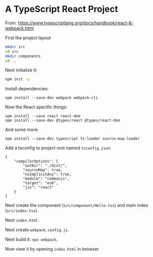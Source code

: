 # A TypeScript React Project

From: https://www.typescriptlang.org/docs/handbook/react-&-webpack.html

First the project layout
```sh
mkdir src
cd src
mkdir components
cd ..
```

Next initialize it:
```sh
npm init -y
```

Install dependencies:
```
npm install --save-dev webpack webpack-cli
```

Now the React specific things:
```
npm install --save react react-dom
npm install --save-dev @types/react @types/react-dom
```

And some more:
```
npm install --save-dev typescript ts-loader source-map-loader
```

Add a tsconfig to project root named `tsconfig.json`:
```
{
    "compilerOptions": {
        "outDir": "./dist/",
        "sourceMap": true,
        "noImplicitAny": true,
        "module": "commonjs",
        "target": "es6",
        "jsx": "react"
    }
}
```

Next create the component (`src/component/Hello.tsx`) and main index (`src/index.tsx`).

Next `index.html`.

Next create `webpack.config.js`.

Next build it: `npx webpack`.

Now view it by opening `index.html` in browser